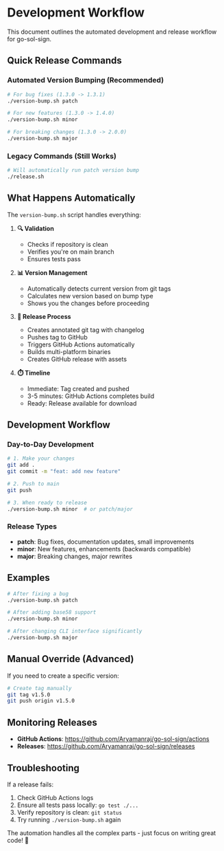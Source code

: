 # Development Workflow

This document outlines the automated development and release workflow for go-sol-sign.

## Quick Release Commands

### Automated Version Bumping (Recommended)

```bash
# For bug fixes (1.3.0 -> 1.3.1)
./version-bump.sh patch

# For new features (1.3.0 -> 1.4.0)
./version-bump.sh minor

# For breaking changes (1.3.0 -> 2.0.0)
./version-bump.sh major
```

### Legacy Commands (Still Works)

```bash
# Will automatically run patch version bump
./release.sh
```

## What Happens Automatically

The `version-bump.sh` script handles everything:

1. **🔍 Validation**
   - Checks if repository is clean
   - Verifies you're on main branch
   - Ensures tests pass

2. **📊 Version Management**
   - Automatically detects current version from git tags
   - Calculates new version based on bump type
   - Shows you the changes before proceeding

3. **🚀 Release Process**
   - Creates annotated git tag with changelog
   - Pushes tag to GitHub
   - Triggers GitHub Actions automatically
   - Builds multi-platform binaries
   - Creates GitHub release with assets

4. **⏱️ Timeline**
   - Immediate: Tag created and pushed
   - 3-5 minutes: GitHub Actions completes build
   - Ready: Release available for download

## Development Workflow

### Day-to-Day Development

```bash
# 1. Make your changes
git add .
git commit -m "feat: add new feature"

# 2. Push to main
git push

# 3. When ready to release
./version-bump.sh minor  # or patch/major
```

### Release Types

- **patch**: Bug fixes, documentation updates, small improvements
- **minor**: New features, enhancements (backwards compatible)
- **major**: Breaking changes, major rewrites

## Examples

```bash
# After fixing a bug
./version-bump.sh patch

# After adding base58 support
./version-bump.sh minor

# After changing CLI interface significantly
./version-bump.sh major
```

## Manual Override (Advanced)

If you need to create a specific version:

```bash
# Create tag manually
git tag v1.5.0
git push origin v1.5.0
```

## Monitoring Releases

- **GitHub Actions**: https://github.com/Aryamanraj/go-sol-sign/actions
- **Releases**: https://github.com/Aryamanraj/go-sol-sign/releases

## Troubleshooting

If a release fails:

1. Check GitHub Actions logs
2. Ensure all tests pass locally: `go test ./...`
3. Verify repository is clean: `git status`
4. Try running `./version-bump.sh` again

The automation handles all the complex parts - just focus on writing great code! 🚀
